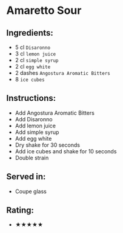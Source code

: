 # Amaretto Sour

## Ingredients:
- 5 cl `Disaronno`
- 3 cl `lemon juice`
- 2 cl `simple syrup`
- 2 cl `egg white`
- 2 dashes `Angostura Aromatic Bitters`
- 8 `ice cubes`

## Instructions:
- Add Angostura Aromatic Bitters
- Add Disaronno
- Add lemon juice
- Add simple syrup
- Add egg white
- Dry shake for 30 seconds
- Add ice cubes and shake for 10 seconds
- Double strain

## Served in:
- Coupe glass

## Rating:
- ★★★★★